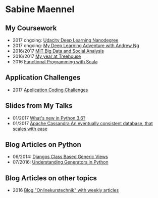# Sabine Maennel

## My Coursework
- 2017 ongoing: [Udacity Deep Learning Nanodegree](udacity_dl)
- 2017 ongoing: [My Deep Learning Adventure with Andrew Ng](coursera-deeplearning-ai)
- 2016/2017 [MIT Big Data and Social Analysis](mit-big-data-and-social-analysis/)
- 2016/2017 [My year at Treehouse](treehouse_index.md)
- 2016 [Functional Programming with Scala]()

## Application Challenges
- 2017 [Application Coding Challenges](application_challenges_index.md)

## Slides from My Talks
- 01/2017 [What's new in Python 3.6?](python3_6-talk/python3_6.html#/1) 
- 01/2017 [Apache Cassandra
An eventually consistent database,
that scales with ease](cassandra-talk/cassandra.html#/1)

## Blog Articles on Python
- 06/2014: [Djangos Class Based Generic Views](blog_articles/python/djangos_class_based_generic_views/djangos_class_based_generic_views.md)
- 07/2016: [Understanding Generators in Python](blog_articles/python/generators/python_generators.md)

## Blog Articles on other topics
- 2016 [Blog "Onlinekurstechnik" with weekly articles](onlinekurstechnik/)
